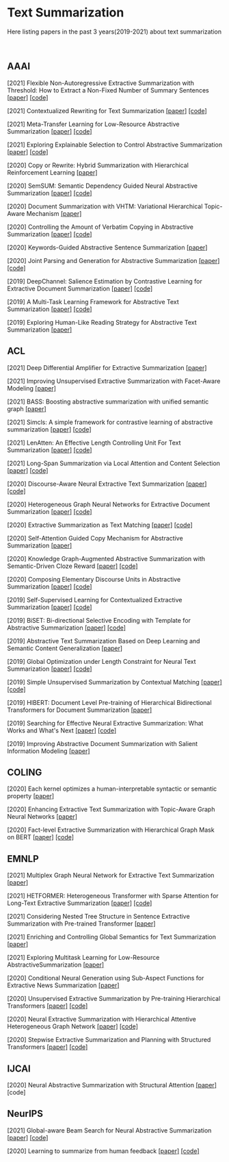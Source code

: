 # Text Summarization
Here listing papers in the past 3 years(2019-2021) about text summarization

<br>

## AAAI
[2021] Flexible Non-Autoregressive Extractive Summarization with Threshold: How to Extract a Non-Fixed Number of Summary Sentences [[paper]](https://ojs.aaai.org/index.php/AAAI/article/view/17552/17359) [[code]](https://github.com/coder352/ThresSum)

[2021] Contextualized Rewriting for Text Summarization [[paper]](https://arxiv.org/pdf/2102.00385) [[code]](https://github.com/baoguangsheng/ctx-rewriter-for-summ)

[2021] Meta-Transfer Learning for Low-Resource Abstractive Summarization [[paper]](https://arxiv.org/pdf/2102.09397) [[code]](https://github.com/YiSyuanChen/MTL-ABS)

[2021] Exploring Explainable Selection to Control Abstractive Summarization [[paper]](https://ojs.aaai.org/index.php/AAAI/article/view/17641/17448) [[code]](https://github.com/Wanghn95/Esca_Cod)

[2020] Copy or Rewrite: Hybrid Summarization with Hierarchical Reinforcement Learning [[paper]](https://ojs.aaai.org/index.php/AAAI/article/view/6470/6326)

[2020] SemSUM: Semantic Dependency Guided Neural Abstractive Summarization [[paper]](https://ojs.aaai.org/index.php/AAAI/article/view/6312/6168) [[code]](https://github.com/zhongxia96/SemSUM)

[2020] Document Summarization with VHTM: Variational Hierarchical Topic-Aware Mechanism [[paper]](https://ojs.aaai.org/index.php/AAAI/article/view/6277/6133)

[2020] Controlling the Amount of Verbatim Copying in Abstractive Summarization [[paper]](https://ojs.aaai.org/index.php/AAAI/article/view/6420/6276) [[code]](https://github.com/ucfnlp/control-over-copying)

[2020] Keywords-Guided Abstractive Sentence Summarization [[paper]](https://ojs.aaai.org/index.php/AAAI/article/view/6333/6189)

[2020] Joint Parsing and Generation for Abstractive Summarization [[paper]](https://ojs.aaai.org/index.php/AAAI/article/view/6419/6275) [[code]](https://github.com/ucfnlp/joint-parse-n-summarize)

[2019] DeepChannel: Salience Estimation by Contrastive Learning for Extractive Document Summarization [[paper]](https://ojs.aaai.org/index.php/AAAI/article/view/4679/4557) [[code]](https://github.com/lliangchenc/DeepChannel)

[2019] A Multi-Task Learning Framework for Abstractive Text Summarization [[paper]](https://ojs.aaai.org/index.php/AAAI/article/view/5130/5003) [[code]](https://github.com/yaolu/MATS)

[2019] Exploring Human-Like Reading Strategy for Abstractive Text Summarization [[paper]](https://ojs.aaai.org/index.php/AAAI/article/view/4724/4602)


## ACL
[2021] Deep Differential Amplifier for Extractive Summarization [[paper]](https://aclanthology.org/2021.acl-long.31.pdf)

[2021] Improving Unsupervised Extractive Summarization with Facet-Aware Modeling [[paper]](https://aclanthology.org/2021.findings-acl.147.pdf)

[2021] BASS: Boosting abstractive summarization with unified semantic graph [[paper]](https://arxiv.org/pdf/2105.12041.pdf)

[2021] Simcls: A simple framework for contrastive learning of abstractive summarization [[paper]](https://arxiv.org/pdf/2106.01890.pdf) [[code]](https://github.com/yixinL7/SimCLS)

[2021] LenAtten: An Effective Length Controlling Unit For Text Summarization [[paper]](https://arxiv.org/pdf/2106.00316.pdf) [[code]](https://arxiv.org/pdf/2106.00316.pdf)

[2021] Long-Span Summarization via Local Attention and Content Selection [[paper]](https://arxiv.org/pdf/2105.03801.pdf) [[code]](https://github.com/potsawee/longsum0)

[2020] Discourse-Aware Neural Extractive Text Summarization [[paper]](https://arxiv.org/pdf/1910.14142.pdf) [[code]](https://github.com/jiacheng-xu/DiscoBERT)

[2020] Heterogeneous Graph Neural Networks for Extractive Document Summarization [[paper]](https://arxiv.org/pdf/2004.12393.pdf) [[code]](https://github.com/brxx122/HeterSUMGraph)

[2020] Extractive Summarization as Text Matching [[paper]](https://arxiv.org/pdf/2004.08795.pdf) [[code]](https://github.com/maszhongming/MatchSum)

[2020] Self-Attention Guided Copy Mechanism for Abstractive Summarization [[paper]](https://aclanthology.org/2020.acl-main.125.pdf)

[2020] Knowledge Graph-Augmented Abstractive Summarization with Semantic-Driven Cloze Reward [[paper]](https://arxiv.org/pdf/2005.01159.pdf) [[code]](https://github.com/luyang-huang96/GraphAugmentedSum)

[2020] Composing Elementary Discourse Units in Abstractive Summarization [[paper]](https://aclanthology.org/2020.acl-main.551.pdf) [[code]](https://github.com/PKUTANGENT/EDUSum)

[2019] Self-Supervised Learning for Contextualized Extractive Summarization [[paper]](https://arxiv.org/pdf/1906.04466.pdf) [[code]](https://github.com/hongwang600/Summarization)

[2019] BiSET: Bi-directional Selective Encoding with Template for Abstractive Summarization [[paper]](https://arxiv.org/pdf/1906.05012.pdf) [[code]](https://github.com/InitialBug/BiSET)

[2019] Abstractive Text Summarization Based on Deep Learning and Semantic Content Generalization [[paper]](https://aclanthology.org/P19-1501.pdf)

[2019] Global Optimization under Length Constraint for Neural Text Summarization [[paper]](https://aclanthology.org/P19-1099.pdf) [[code]](https://github.com/taku910/mecab)

[2019] Simple Unsupervised Summarization by Contextual Matching [[paper]](https://arxiv.org/pdf/1907.13337) [[code]](https://github.com/jzhou316/Unsupervised-Sentence-Summarization)

[2019] HIBERT: Document Level Pre-training of Hierarchical Bidirectional Transformers for Document Summarization [[paper]](https://arxiv.org/pdf/1905.06566)

[2019] Searching for Effective Neural Extractive Summarization: What Works and What's Next [[paper]](https://arxiv.org/pdf/1907.03491.pdf) [[code]](https://github.com/fastnlp/fastNLP)

[2019] Improving Abstractive Document Summarization with Salient Information Modeling [[paper]](https://aclanthology.org/P19-1205.pdf)


## COLING
[2020] Each kernel optimizes a human-interpretable syntactic or semantic property [[paper]](https://arxiv.org/pdf/2002.07845)

[2020] Enhancing Extractive Text Summarization with Topic-Aware Graph Neural Networks [[paper]](https://arxiv.org/pdf/2010.06253)

[2020] Fact-level Extractive Summarization with Hierarchical Graph Mask on BERT [[paper]](https://arxiv.org/pdf/2011.09739) [[code]](https://github.com/Ruifeng-paper/FactExsum-coling2020)


## EMNLP
[2021] Multiplex Graph Neural Network for Extractive Text Summarization [[paper]](https://arxiv.org/pdf/2108.12870)

[2021] HETFORMER: Heterogeneous Transformer with Sparse Attention for Long-Text Extractive Summarization [[paper]](https://arxiv.org/pdf/2110.06388) [[code]](https://github.com/yeliu918/HETFORMER)

[2021] Considering Nested Tree Structure in Sentence Extractive Summarization with Pre-trained Transformer [[paper]](https://aclanthology.org/2021.emnlp-main.330.pdf)

[2021] Enriching and Controlling Global Semantics for Text Summarization [[paper]](https://arxiv.org/pdf/2109.10616)

[2021] Exploring Multitask Learning for Low-Resource AbstractiveSummarization [[paper]](https://arxiv.org/pdf/2109.08565)

[2020] Conditional Neural Generation using Sub-Aspect Functions for Extractive News Summarization [[paper]](https://arxiv.org/pdf/2004.13983)

[2020] Unsupervised Extractive Summarization by Pre-training Hierarchical Transformers [[paper]](https://arxiv.org/pdf/2010.08242) [[code]](https://github.com/xssstory/STAS)

[2020] Neural Extractive Summarization with Hierarchical Attentive Heterogeneous Graph Network [[paper]](https://aclanthology.org/2020.emnlp-main.295.pdf) [[code]](http://github.com/coder352/HAHSum)

[2020] Stepwise Extractive Summarization and Planning with Structured Transformers [[paper]](https://arxiv.org/pdf/2010.02744) [[code]](https://github.com/google-research/google-research/tree/master/etcsum)





## IJCAI
[2020] Neural Abstractive Summarization with Structural Attention [[paper]](https://arxiv.org/pdf/2004.09739) [code]


## NeurIPS
[2021] Global-aware Beam Search for Neural Abstractive Summarization [[paper]](https://proceedings.neurips.cc/paper/2021/file/89d4402dc03d3b7318bbac10203034ab-Paper.pdf) [[code]](https://github.com/yema2018/global_aware)

[2020] Learning to summarize from human feedback [[paper]](https://proceedings.neurips.cc/paper/2020/file/1f89885d556929e98d3ef9b86448f951-Paper.pdf) [[code]](https://github.com/openai/summarize-from-feedback)


